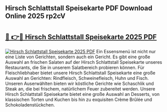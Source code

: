 ## Hirsch Schlattstall Speisekarte PDF Download Online 2025 rp2cV

# <h2><a href="http://gc8rmg1.nevu.top/?p=Hirsch+Schlattstall+Speisekarte">🔗 👉🔴 Hirsch Schlattstall Speisekarte 2025 PDF</a></h2>

[![Hirsch Schlattstall Speisekarte 2025 PDF](https://i.imgur.com/dBaPXMq.png)](http://gc8rmg1.nevu.top/?p=Hirsch+Schlattstall+Speisekarte)
Ein Essensmenü ist nicht nur eine Liste von Gerichten, sondern auch ein Gericht. Es gibt eine große Auswahl an frischen Salaten auf der Hirsch Schlattstall Speisekarte unseres Restaurants, die Sie in unserem Salatbereich probieren können. Für Fleischliebhaber bietet unsere Hirsch Schlattstall Speisekarte eine große Auswahl an Gerichten: Rindfleisch, Schweinefleisch, Huhn und Fisch. Unseren Auserwählten bieten wir köstliche Gerichte wie Schaschlik und Steak an, die bei frischem, natürlichem Feuer zubereitet werden. Unsere Hirsch Schlattstall Speisekarte bietet eine große Auswahl an Desserts, von klassischen Torten und Kuchen bis hin zu exquisiten Crème Brûlée und Schokoladenstückchen.
